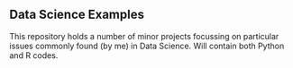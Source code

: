 ## Data Science Examples

This repository holds a number of minor projects focussing on particular issues commonly found (by me) in Data Science. Will contain both Python and R codes. 
